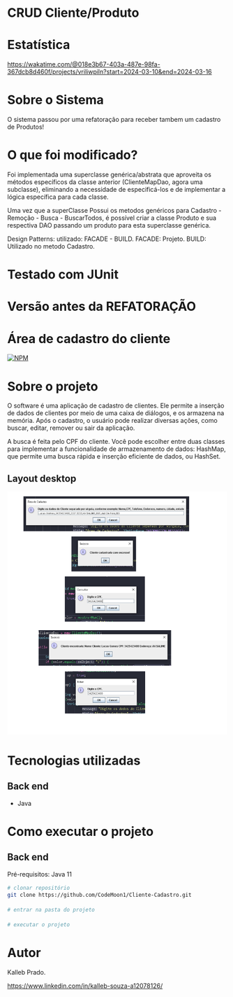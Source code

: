 # CRUD Cliente/Produto

# Estatística
https://wakatime.com/@018e3b67-403a-487e-98fa-367dcb8d460f/projects/vriliwpiln?start=2024-03-10&end=2024-03-16

# Sobre o Sistema
O sistema passou por uma refatoração para receber tambem um cadastro de Produtos!

# O que foi modificado?
Foi implementada uma superclasse genérica/abstrata que aproveita os métodos específicos da classe anterior (ClienteMapDao, agora uma subclasse), eliminando a necessidade de especificá-los e de implementar a lógica específica para cada classe.

Uma vez que a superClasse Possui os metodos genéricos para Cadastro - Remoção - Busca - BuscarTodos, é possível criar a classe Produto e sua respectiva DAO passando um produto para esta superclasse genérica.

Design Patterns: utilizado: FACADE - BUILD.
FACADE: Projeto.
BUILD: Utilizado no metodo Cadastro.

# Testado com JUnit

# Versão antes da REFATORAÇÃO 
# Área de cadastro do cliente 
[![NPM](https://img.shields.io/npm/l/react)](https://github.com/CodeMoon1/Cliente-Cadastro/blob/main/LICENSE) 

# Sobre o projeto

O software é uma aplicação de cadastro de clientes. Ele permite a inserção de dados de clientes por meio de uma caixa de diálogos, e os armazena na memória. Após o cadastro, o usuário pode realizar diversas ações, como buscar, editar, remover ou sair da aplicação.

A busca é feita pelo CPF do cliente. Você pode escolher entre duas classes para implementar a funcionalidade de armazenamento de dados: HashMap, que permite uma busca rápida e inserção eficiente de dados, ou HashSet.

## Layout desktop
![Desktop 1](https://github.com/CodeMoon1/Cliente-Cadastro/blob/main/Assets/GUI.png) 


# Tecnologias utilizadas
## Back end
- Java

# Como executar o projeto

## Back end
Pré-requisitos: Java 11

```bash
# clonar repositório
git clone https://github.com/CodeMoon1/Cliente-Cadastro.git

# entrar na pasta do projeto

# executar o projeto
```

# Autor

Kalleb Prado.

https://www.linkedin.com/in/kalleb-souza-a12078126/

